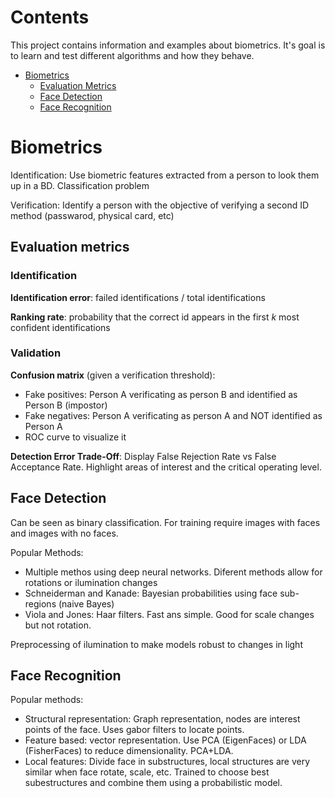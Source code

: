 # Contents

This project contains information and examples about biometrics. It's goal is to
learn and test different algorithms and how they behave.

- [Biometrics](#biometrics)
    - [Evaluation Metrics](#evaluation-metrics)
    - [Face Detection](#face-detection)
    - [Face Recognition](#face-recognition)

# Biometrics

Identification: Use biometric features extracted from a person to look them up in a BD. Classification problem

Verification: Identify a person with the objective of verifying a second ID method (passwarod, physical card, etc)

## Evaluation metrics

### Identification

**Identification error**: failed identifications / total identifications

**Ranking rate**: probability that the correct id appears in the first *k* most confident identifications

### Validation

**Confusion matrix** (given a verification threshold):
 - Fake positives: Person A verificating as person B and identified as Person B (impostor)
 - Fake negatives: Person A verificating as person A and NOT identified as Person A
 - ROC curve to visualize it

**Detection Error Trade-Off**: Display False Rejection Rate vs False Acceptance Rate. Highlight areas of interest and the critical operating level.


## Face Detection

Can be seen as binary classification. For training require images with faces and images with no faces.

Popular Methods:
 - Multiple methos using deep neural networks. Diferent methods allow for rotations or ilumination changes
 - Schneiderman and Kanade: Bayesian probabilities using face sub-regions (naive Bayes)
 - Viola and Jones: Haar filters. Fast ans simple. Good for scale changes but not rotation.

 Preprocessing of ilumination to make models robust to changes in light

## Face Recognition

Popular methods:
 - Structural representation: Graph representation, nodes are interest points of the face. Uses gabor filters to locate points.
 - Feature based: vector representation. Use PCA (EigenFaces) or LDA (FisherFaces) to reduce dimensionality. PCA+LDA.
 - Local features: Divide face in substructures, local structures are very similar when face rotate, scale, etc. Trained to choose best subestructures and combine them using a probabilistic model.
